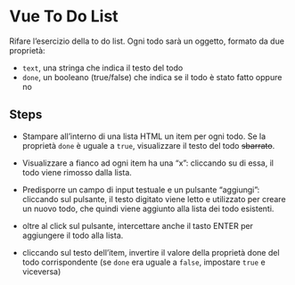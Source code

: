 Vue To Do List
===

Rifare l’esercizio della to do list.
Ogni todo sarà un oggetto, formato da due proprietà:
- `text`, una stringa che indica il testo del todo
- `done`, un booleano (true/false) che indica se il todo è stato fatto oppure no

## Steps
- Stampare all’interno di una lista HTML un item per ogni todo.
Se la proprietà `done` è uguale a `true`, visualizzare il testo del todo ~~sbarrato~~.

- Visualizzare a fianco ad ogni item ha una “x”: cliccando su di essa, il todo viene rimosso dalla lista.

- Predisporre un campo di input testuale e un pulsante “aggiungi”: cliccando sul pulsante, il testo digitato viene letto e utilizzato per creare un nuovo todo, che quindi viene aggiunto alla lista dei todo esistenti.

- oltre al click sul pulsante, intercettare anche il tasto ENTER per aggiungere il todo alla lista.

- cliccando sul testo dell’item, invertire il valore della proprietà done del todo corrispondente (se `done` era uguale a `false`, impostare `true` e viceversa)

